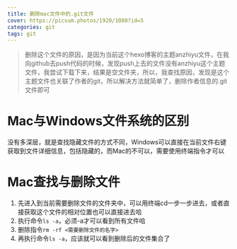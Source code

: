 ```yaml
---
title: 删除mac文件中的.git文件
cover: https://picsum.photos/1920/1080?id=5
categories: git
tags: git
---
```


> 删除这个文件的原因，是因为当前这个hexo博客的主题anzhiyu文件，在我向github去push代码的时候，发现push上去的文件没有anzhiyu这个主题文件，我尝试下载下来，结果是空文件夹，所以，我查找原因，发现是这个主题文件也关联了作者的git，所以解决方法就简单了，删除作者信息的.git文件即可

# Mac与Windows文件系统的区别

没有多深层，就是查找隐藏文件的方式不同，Windows可以直接在当前文件右键获取到文件详细信息，包括隐藏的，而Mac的不可以，需要使用终端指令才可以

# Mac查找与删除文件

1. 先进入到当前需要删除文件的文件夹中，可以用终端cd一步一步进去，或者直接获取这个文件的相对位置也可以直接进去哈
2. 执行命令`ls -a`，必须-a才可以看到所有文件哈
3. 删除指令`rm -rf <需要删除文件的名字>`
4. 再执行命令`ls -a`，应该就可以看到删除后的文件集合了

